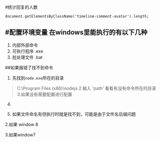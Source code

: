 #统计回复的人数
```
document.getElementsByClassName('timeline-comment-avatar').length;
```
#配置环境变量
在windows里能执行的有以下几种
----
1. 内部外部命令
2. 可执行程序 .exe
3. 批处理文件 .bat

##如果报错了找不到命令
1. 先找到`node.exe`所在的目录
> C:\Program Files (x86)\nodejs
2.输入 'path' 看看有没有命令所在的目录
3.如果没有需要配置进行配置
4.

1. 如果文件命名有但执行时就是找不到，可能是由于文件名后缀问题

2.如果 window 8

3.如果window7


